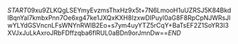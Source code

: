 $START$09xu9ZLKQgLSEYmyEvzmsThxHz9x5t+7N6LmooH1uUZRSJ5K84BkdlBqnYal7kmbxPnn7Oe6xg47ke1JXQxKXH8IzxwDIPuyl0aG8F8RpCpNJWRsJlwYLYdGSVncnLFsWNYnRWlB2Eo+s7ym4uyYTZ5rCqY+BaTsEF2Z1SoYR3l3XVJxJuLkAxroJRbFDffzqba6flRUL0aBDn9orJmnDw==$END$